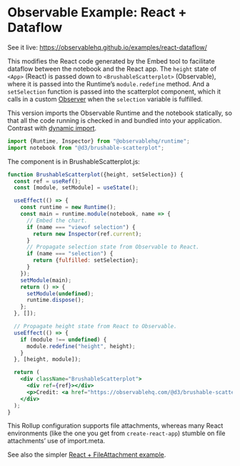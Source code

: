 # Observable Example: React + Dataflow

See it live: https://observablehq.github.io/examples/react-dataflow/

This modifies the React code generated by the Embed tool to facilitate dataflow between the notebook and the React app. The `height` state of `<App>` (React) is passed down to `<BrushableScatterplot>` (Observable), where it is passed into the Runtime’s `module.redefine` method. And a `setSelection` function is passed into the scatterplot component, which it calls in a custom [Observer](https://github.com/observablehq/runtime#observers) when the `selection` variable is fulfilled.

This version imports the Observable Runtime and the notebook statically, so that all the code running is checked in and bundled into your application. Contrast with [dynamic import](https://github.com/observablehq/examples/tree/main/react-dataflow-dynamic/).

```js
import {Runtime, Inspector} from "@observablehq/runtime";
import notebook from "@d3/brushable-scatterplot";
```

The component is in BrushableScatterplot.js:

```jsx
function BrushableScatterplot({height, setSelection}) {
  const ref = useRef();
  const [module, setModule] = useState();

  useEffect(() => {
    const runtime = new Runtime();
    const main = runtime.module(notebook, name => {
      // Embed the chart.
      if (name === "viewof selection") {
        return new Inspector(ref.current);
      }
      // Propagate selection state from Observable to React.
      if (name === "selection") {
        return {fulfilled: setSelection};
      }
    });
    setModule(main);
    return () => {
      setModule(undefined);
      runtime.dispose();
    };
  }, []);

  // Propagate height state from React to Observable.
  useEffect(() => {
    if (module !== undefined) {
      module.redefine("height", height);
    }
  }, [height, module]);

  return (
    <div className="BrushableScatterplot">
      <div ref={ref}></div>
      <p>Credit: <a href="https://observablehq.com/@d3/brushable-scatterplot">Mike Bostock</a></p>
    </div>
  );
}
```

This Rollup configuration supports file attachments, whereas many React environments (like the one you get from `create-react-app`) stumble on file attachments’ use of import.meta.

See also the simpler [React + FileAttachment example](../react-file-attachment/).
